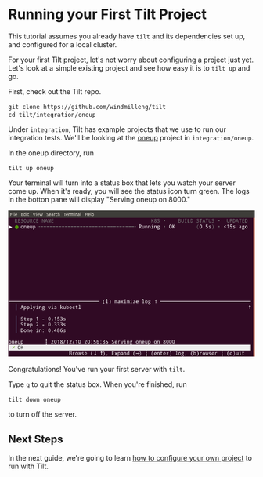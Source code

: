 Running your First Tilt Project
===============================

This tutorial assumes you already have `tilt` and its dependencies set up,
and configured for a local cluster.

For your first Tilt project, let's not worry about configuring a project just yet.
Let's look at a simple existing project and see how easy it is to
`tilt up` and go.

First, check out the Tilt repo.

```
git clone https://github.com/windmilleng/tilt
cd tilt/integration/oneup
```

Under `integration`, Tilt has example projects that we use to run our integration tests.
We'll be looking at the [oneup](https://github.com/windmilleng/tilt/tree/master/integration/oneup) project
in `integration/oneup`.

In the oneup directory, run

```
tilt up oneup
```

Your terminal will turn into a status box that lets you watch your server come up. When it's ready,
you will see the status icon turn green. The logs in the botton pane will display
"Serving oneup on 8000."

![oneup server logs](_static/oneup.png)

Congratulations! You've run your first server with `tilt`.

Type `q` to quit the status box. When you're finished, run

```
tilt down oneup
```

to turn off the server.


Next Steps
----------

In the next guide, we're going to learn
[how to configure your own project](first_config.html)
to run with Tilt.



